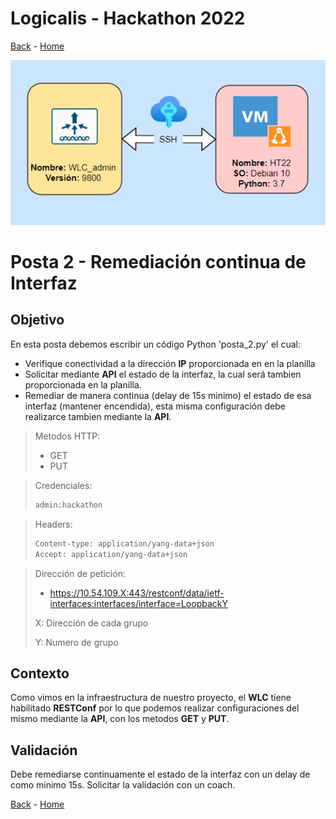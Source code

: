 # Logicalis - Hackathon 2022

[Back](P1.md) - [Home](../README.md)

<p align="center">
  <img src="infraTW.png" alt="Infraestructura Hackathon"/>
</p>

# Posta 2 - Remediación continua de Interfaz
## Objetivo
En esta posta debemos escribir un código Python 'posta_2.py' el cual:

- Verifique conectividad a la dirección **IP** proporcionada en en la planilla
- Solicitar mediante **API** el estado de la interfaz, la cual será tambien proporcionada en la planilla.
- Remediar de manera continua (delay de 15s minimo) el estado de esa interfaz (mantener encendida), esta misma configuración debe realizarce tambien mediante la **API**.

> Metodos HTTP:
> - GET
> - PUT

> Credenciales:
> ~~~bash
> admin:hackathon
> ~~~
>  

> Headers:
>  ~~~bash
> Content-type: application/yang-data+json 
> Accept: application/yang-data+json
> ~~~
> 

> Dirección de petición: 
> - https://10.54.109.X:443/restconf/data/ietf-interfaces:interfaces/interface=LoopbackY 
> 
> X: Dirección de cada grupo
> 
> Y: Numero de grupo
> 

## Contexto
Como vimos en la infraestructura de nuestro proyecto, el **WLC** tiene habilitado **RESTConf** por lo que podemos realizar configuraciones del mismo mediante la **API**, con los metodos **GET** y **PUT**.

## Validación
Debe remediarse continuamente el estado de la interfaz con un delay de como minimo 15s. Solicitar la validación con un coach.

[Back](P1.md) - [Home](../README.md)

